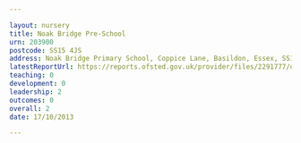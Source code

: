 ```yaml
---

layout: nursery
title: Noak Bridge Pre-School
urn: 203900
postcode: SS15 4JS
address: Noak Bridge Primary School, Coppice Lane, Basildon, Essex, SS15 4JS
latestReportUrl: https://reports.ofsted.gov.uk/provider/files/2291777/urn/203900.pdf
teaching: 0
development: 0
leadership: 2
outcomes: 0
overall: 2
date: 17/10/2013

---
```

